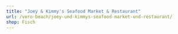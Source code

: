```yaml
---
title: "Joey & Kimmy's Seafood Market & Restaurant"
url: /vero-beach/joey-und-kimmys-seafood-market-und-restaurant/
shop: Fisch
---
```

